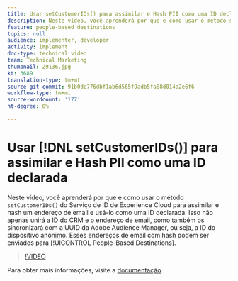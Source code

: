 ```yaml
---
title: Usar setCustomerIDs() para assimilar e Hash PII como uma ID declarada
description: Neste vídeo, você aprenderá por que e como usar o método setCustomerIDs() do Serviço de ID de Experience Cloud para assimilar e hash um endereço de email e usá-lo como uma ID declarada. Isso não apenas unirá a ID do CRM e o endereço de email, como também os sincronizará com a UUID da Adobe Audience Manager, ou seja, a ID do dispositivo anônimo. Esses endereços de email com hash podem ser enviados para Destinos baseados em pessoas.
feature: people-based destinations
topics: null
audience: implementer, developer
activity: implement
doc-type: technical video
team: Technical Marketing
thumbnail: 29136.jpg
kt: 3689
translation-type: tm+mt
source-git-commit: 91b0de776dbf1ab6d565f9adb5fa88d014a2e6f6
workflow-type: tm+mt
source-wordcount: '177'
ht-degree: 0%

---
```



# Usar [!DNL setCustomerIDs()] para assimilar e Hash PII como uma ID declarada

Neste vídeo, você aprenderá por que e como usar o método `setCustomerIDs()` do Serviço de ID de Experience Cloud para assimilar e hash um endereço de email e usá-lo como uma ID declarada. Isso não apenas unirá a ID do CRM e o endereço de email, como também os sincronizará com a UUID da Adobe Audience Manager, ou seja, a ID do dispositivo anônimo. Esses endereços de email com hash podem ser enviados para [!UICONTROL People-Based Destinations].

>[!VIDEO](https://video.tv.adobe.com/v/29136/?quality=12)

Para obter mais informações, visite a [documentação](https://docs.adobe.com/content/help/en/id-service/using/reference/hashing-support.html).
